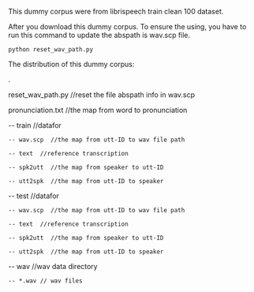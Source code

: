 This dummy corpus were from librispeech train clean 100 dataset.

After you download this dummy corpus. To ensure the using, you have to run this command to update the abspath is wav.scp file. 
```
python reset_wav_path.py
```

The distribution of this dummy corpus:

.

reset_wav_path.py  //reset the file abspath info in wav.scp

pronunciation.txt  //the map from word to pronunciation

-- train  //datafor

    -- wav.scp  //the map from utt-ID to wav file path 

    -- text  //reference transcription

    -- spk2utt  //the map from speaker to utt-ID 

    -- utt2spk  //the map from utt-ID to speaker

-- test  //datafor

    -- wav.scp  //the map from utt-ID to wav file path 

    -- text  //reference transcription

    -- spk2utt  //the map from speaker to utt-ID 

    -- utt2spk  //the map from utt-ID to speaker

-- wav //wav data directory
    
    -- *.wav // wav files

